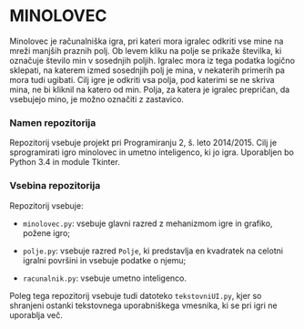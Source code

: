 # MINOLOVEC #

Minolovec je računalniška igra, pri kateri mora igralec odkriti vse mine na mreži manjših praznih polj. Ob levem kliku na polje se prikaže številka, ki označuje število min v sosednjih poljih. Igralec mora iz tega podatka logično sklepati, na katerem izmed sosednjih polj je mina, v nekaterih primerih pa mora tudi ugibati. Cilj igre je odkriti vsa polja, pod katerimi se ne skriva mina, ne bi kliknil na katero od min. Polja, za katera je igralec prepričan, da vsebujejo mino, je možno označiti z zastavico.

### Namen repozitorija ###

Repozitorij vsebuje projekt pri Programiranju 2, š. leto 2014/2015. Cilj je sprogramirati igro minolovec in umetno inteligenco, ki jo igra. Uporabljen bo Python 3.4 in module Tkinter.

### Vsebina repozitorija ###

Repozitorij vsebuje:

* `minolovec.py`: vsebuje glavni razred z mehanizmom igre in grafiko, požene igro;

* `polje.py`: vsebuje razred `Polje`, ki predstavlja en kvadratek na celotni igralni površini in vsebuje podatke o njemu;

* `racunalnik.py`: vsebuje umetno inteligenco.

Poleg tega repozitorij vsebuje tudi datoteko `tekstovniUI.py`, kjer so shranjeni ostanki tekstovnega uporabniškega vmesnika, ki se pri igri ne uporablja več.